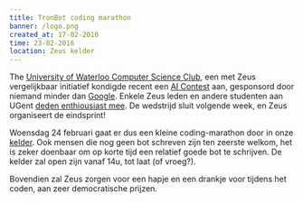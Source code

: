 ```yaml
---
title: TronBot coding marathon
banner: /logo.png
created_at: 17-02-2010
time: 23-02-2016
location: Zeus kelder
---
```


The <a href="http://csclub.uwaterloo.ca/">University of Waterloo Computer Science Club</a>, een met Zeus vergelijkbaar initiatief kondigde recent een <a href="http://csclub.uwaterloo.ca/contest/">AI Contest</a> aan, gesponsord door niemand minder dan <a href="http://google.com">Google</a>. Enkele Zeus leden en andere studenten aan UGent <a href="http://csclub.uwaterloo.ca/contest/organization_profile.php?org_id=101">deden enthiousiast mee</a>. De wedstrijd sluit volgende week, en Zeus organiseert de eindsprint!

Woensdag 24 februari gaat er dus een kleine coding-marathon door in onze <a href="http://zeus.ugent.be/kelder/">kelder</a>. Ook mensen die nog geen bot schreven zijn ten zeerste welkom, het is zeker doenbaar om op korte tijd een relatief goede bot te schrijven. De kelder zal open zijn vanaf 14u, tot laat (of vroeg?).

Bovendien zal Zeus zorgen voor een hapje en een drankje voor tijdens het coden, aan zeer democratische prijzen.